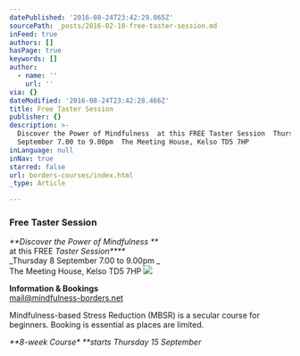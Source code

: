 ```yaml
---
datePublished: '2016-08-24T23:42:29.065Z'
sourcePath: _posts/2016-02-10-free-taster-session.md
inFeed: true
authors: []
hasPage: true
keywords: []
author:
  - name: ''
    url: ''
via: {}
dateModified: '2016-08-24T23:42:28.466Z'
title: Free Taster Session
publisher: {}
description: >-
  Discover the Power of Mindfulness  at this FREE Taster Session  Thursday 8
  September 7.00 to 9.00pm  The Meeting House, Kelso TD5 7HP
inLanguage: null
inNav: true
starred: false
url: borders-courses/index.html
_type: Article

---
```

### Free Taster Session

_**Discover the Power of Mindfulness **_  
at this FREE _Taster Session****_  
_Thursday 8 September 7.00 to 9.00pm _  
The Meeting House, Kelso TD5 7HP
![](https://s3-us-west-2.amazonaws.com/the-grid-img/p/9309540a716a5db6e71073aca453ed2849be698b.jpg)

**Information & Bookings**  
mail@mindfulness-borders.net

Mindfulness-based Stress Reduction (MBSR) is a secular course for beginners. Booking is essential as places are limited.

_**8-week Course\* **starts Thursday 15 September_